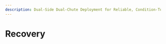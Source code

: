 ```yaml
---
description: Dual-Side Dual-Chute Deployment for Reliable, Condition-Tolerant Recovery.
---
```


# Recovery

